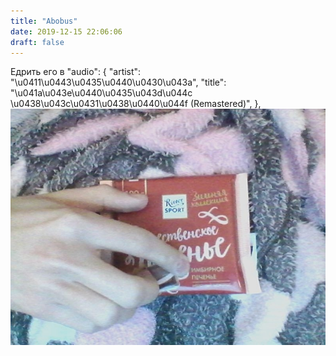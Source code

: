 ```yaml
---
title: "Abobus"
date: 2019-12-15 22:06:06
draft: false
---
```


Едрить его в
      "audio": {
        "artist": "\u0411\u0443\u0435\u0440\u0430\u043a",
        "title": "\u041a\u043e\u0440\u0435\u043d\u044c \u0438\u043c\u0431\u0438\u0440\u044f (Remastered)",
      },
![](/img/vk/D-s3NFO_1y0.jpg)
